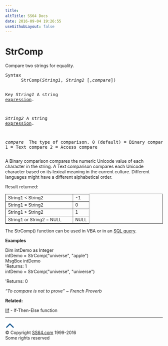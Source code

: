 ```yaml
---
title:
altTitle: SS64 Docs
date: 2016-09-04 19:26:55
useGithubLayout: false
---
```

<!-- #BeginLibraryItem "/Library/head_access.lbi" --><!-- #EndLibraryItem --><h1>StrComp</h1>
<p> Compare two strings for equality. </p>
<pre>Syntax
      StrComp(<i>String1</i>, <i>String2</i> [,<i>compare</i>])

Key
   <i>String1</i>    A string <a href="stringexpression.html">expression</a>.

   <i>String2</i>    A string <a href="stringexpression.html">expression</a>.

   <i>compare  </i>  The type of comparison.
               0 (default) = Binary compare
               1 = Text compare
               2 = Access compare
</pre>
<p>A Binary comparison compares the numeric Unicode value of each character in the string. A Text comparison compares each Unicode character based on its lexical meaning in the current culture. Different languages might have a different alphabetical order.</p>
<p>Result returned:</p>
<table border="1" cellpadding="4" cellspacing="0">
<tbody>
<tr>
<td width="200">String1 &lt; String2 </td>
<td width="27">-1</td>
</tr>
<tr>
<td>String1 = String2</td>
<td>0</td>
</tr>
<tr>
<td>String1 &gt; String2</td>
<td>1</td>
</tr>
<tr>
<td>String1 or String2 = NULL </td>
<td>NULL</td>
</tr>
</tbody></table>
<p>The StrComp() function can be used in VBA or in an <a href="syntax-functions.html">SQL query</a>.</p>
<p><b>Examples</b></p>
<p><span class="code">Dim intDemo as Integer <br>
intDemo = StrComp("universe", "apple")<br>
MsgBox 
intDemo<br>
</span>'Returns:<span class="code"> 1<br>
intDemo = StrComp("universe", "universe")<br>

</span>'Returns:<span class="code"> 0 </span></p>
<p class="quote"><i>“To compare is not to prove” ~ French Proverb</i></p>
<p><b>Related:</b></p>
<p><a href="iif.html">IIf</a> - If-Then-Else function</p><!-- #BeginLibraryItem "/Library/foot_access.lbi" --><p>
<!-- access -->

<hr>
<div id="bl" class="footer"><a href="strcomp.html#"><img src="../images/top.png" width="30" height="22" alt="Back to the Top"></a></div>
<div id="br" class="footer, tagline">© Copyright <a href="http://ss64.com/">SS64.com</a> 1999-2016<br>
Some rights reserved</div><!-- #EndLibraryItem -->

